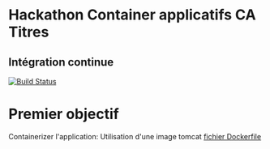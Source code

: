 # Hackathon Container applicatifs CA Titres

## Intégration continue

[![Build Status](https://travis-ci.org/catitres/containerbank.svg?branch=master)](https://travis-ci.org/catitres/containerbank)

# Premier objectif

Containerizer l'application:
Utilisation d'une image tomcat [fichier Dockerfile](Dockerfile)

